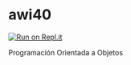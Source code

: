 # awi40

[![Run on Repl.it](https://repl.it/badge/github/Ignacio246/POO)](https://repl.it/github/Ignacio246/POO)

Programación Orientada a Objetos
